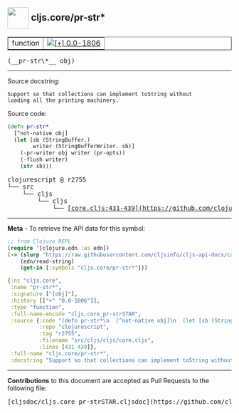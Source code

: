 ## <img width="48px" valign="middle" src="http://i.imgur.com/Hi20huC.png"> cljs.core/pr-str\*

 <table border="1">
<tr>

<td>function</td>
<td><a href="https://github.com/cljsinfo/cljs-api-docs/tree/0.0-1806"><img valign="middle" alt="[+] 0.0-1806" src="https://img.shields.io/badge/+-0.0--1806-lightgrey.svg"></a> </td>
</tr>
</table>

 <samp>
(__pr-str\*__ obj)<br>
</samp>

---




Source docstring:

```
Support so that collections can implement toString without
loading all the printing machinery.
```

Source code:

```clj
(defn pr-str*
  [^not-native obj]
  (let [sb (StringBuffer.)
        writer (StringBufferWriter. sb)]
    (-pr-writer obj writer (pr-opts))
    (-flush writer)
    (str sb)))
```

 <pre>
clojurescript @ r2755
└── src
    └── cljs
        └── cljs
            └── <ins>[core.cljs:431-439](https://github.com/clojure/clojurescript/blob/r2755/src/cljs/cljs/core.cljs#L431-L439)</ins>
</pre>


---

__Meta__ - To retrieve the API data for this symbol:

```clj
;; from Clojure REPL
(require '[clojure.edn :as edn])
(-> (slurp "https://raw.githubusercontent.com/cljsinfo/cljs-api-docs/catalog/cljs-api.edn")
    (edn/read-string)
    (get-in [:symbols "cljs.core/pr-str*"]))
```

```clj
{:ns "cljs.core",
 :name "pr-str*",
 :signature ["[obj]"],
 :history [["+" "0.0-1806"]],
 :type "function",
 :full-name-encode "cljs.core_pr-strSTAR",
 :source {:code "(defn pr-str*\n  [^not-native obj]\n  (let [sb (StringBuffer.)\n        writer (StringBufferWriter. sb)]\n    (-pr-writer obj writer (pr-opts))\n    (-flush writer)\n    (str sb)))",
          :repo "clojurescript",
          :tag "r2755",
          :filename "src/cljs/cljs/core.cljs",
          :lines [431 439]},
 :full-name "cljs.core/pr-str*",
 :docstring "Support so that collections can implement toString without\nloading all the printing machinery."}

```

---

__Contributions__ to this document are accepted as Pull Requests to the following file:

 <pre>
[cljsdoc/cljs.core_pr-strSTAR.cljsdoc](https://github.com/cljsinfo/cljs-api-docs/blob/master/cljsdoc/cljs.core_pr-strSTAR.cljsdoc)
</pre>

